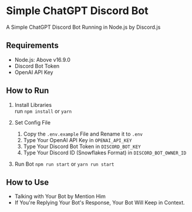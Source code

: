 # Simple ChatGPT Discord Bot

A Simple ChatGPT Discord Bot Running in Node.js by Discord.js

## Requirements

* Node.js: Above v16.9.0
* Discord Bot Token
* OpenAI API Key

## How to Run

1. Install Libraries    
run `npm install` or `yarn`

2. Set Config File
   1. Copy the `.env.example` File and Rename it to `.env`
   2. Type Your OpenAI API Key in `OPENAI_API_KEY`
   3. Type Your Discord Bot Token in `DISCORD_BOT_KEY`
   4. Type Your Discord ID (Snowflakes Format) in `DISCORD_BOT_OWNER_ID`

3. Run Bot
`npm run start` or `yarn run start`

## How to Use

* Talking with Your Bot by Mention Him
* If You're Replying Your Bot's Response, Your Bot Will Keep in Context.
